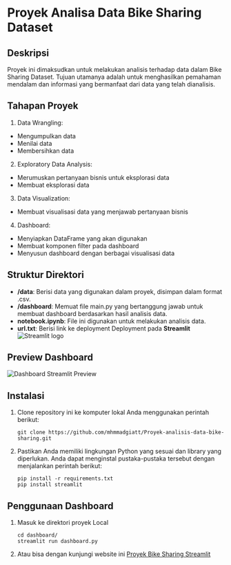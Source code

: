 # Proyek Analisa Data Bike Sharing Dataset

## Deskripsi

Proyek ini dimaksudkan untuk melakukan analisis terhadap data dalam Bike Sharing Dataset. Tujuan utamanya adalah untuk menghasilkan pemahaman mendalam dan informasi yang bermanfaat dari data yang telah dianalisis.

## Tahapan Proyek

1. Data Wrangling:
- Mengumpulkan data
- Menilai data
- Membersihkan data

2. Exploratory Data Analysis:
- Merumuskan pertanyaan bisnis untuk eksplorasi data
- Membuat eksplorasi data

3. Data Visualization:
- Membuat visualisasi data yang menjawab pertanyaan bisnis

4. Dashboard:
- Menyiapkan DataFrame yang akan digunakan
- Membuat komponen filter pada dashboard
- Menyusun dashboard dengan berbagai visualisasi data

## Struktur Direktori

- **/data**: Berisi data yang digunakan dalam proyek, disimpan dalam format .csv.
- **/dashboard**: Memuat file main.py yang bertanggung jawab untuk membuat dashboard berdasarkan hasil analisis data.
- **notebook.ipynb**: File ini digunakan untuk melakukan analisis data.
- **url.txt**: Berisi link ke deployment Deployment pada  **Streamlit** <img src="https://user-images.githubusercontent.com/7164864/217935870-c0bc60a3-6fc0-4047-b011-7b4c59488c91.png" alt="Streamlit logo"></img>

## Preview Dashboard
![Dashboard Streamlit Preview](https://raw.githubusercontent.com/mhmmadgiatt/Proyek-analisis-data-bike-sharing/main/preview.png)

## Instalasi

1. Clone repository ini ke komputer lokal Anda menggunakan perintah berikut:

   ```shell
   git clone https://github.com/mhmmadgiatt/Proyek-analisis-data-bike-sharing.git
   ```

2. Pastikan Anda memiliki lingkungan Python yang sesuai dan library yang diperlukan. Anda dapat menginstal pustaka-pustaka tersebut dengan menjalankan perintah berikut:

    ```shell
    pip install -r requirements.txt
    pip install streamlit
   
    ```

## Penggunaan Dashboard
1. Masuk ke direktori proyek Local

    ```shell
    cd dashboard/
    streamlit run dashboard.py
    ```
2. Atau bisa dengan kunjungi website ini [Proyek Bike Sharing Streamlit](https://dashboardpy-cd78pgyaiexdde4esezvh6.streamlit.app/)
